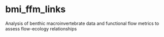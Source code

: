 # bmi_ffm_links
Analysis of benthic macroinvertebrate data and functional flow metrics to assess flow-ecology relationships
